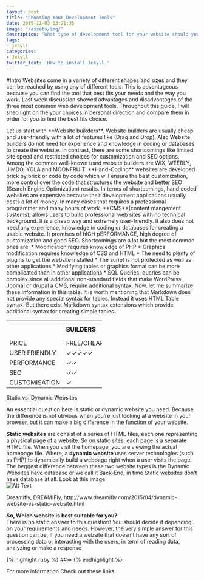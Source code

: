 ```yaml
---
layout: post
title: "Choosing Your Development Tools"
date: 2015-11-03 03:21:35
image: '/assets/img/'
description: 'What type of development tool for your website should you use and why?'
tags:
- jekyll
categories:
- Jekyll 
twitter_text: 'How to install Jekyll.'
---
```

#Intro
Websites come in a variety of different shapes and sizes and they can be reached by using any of different tools. This is advantageous because you can find the tool that best fits your needs and the way you work. Last week discussion showed advantages and disadvantages of the three most common web development tools. Throughout this guide, I will shed light on the your choices in personal direction and compare them in order for you to find the best fits choice.    
<p></p>
Let us start with **Website buikders**. Website builders are usually cheap and user-friendly with a lot of features like (Drag and Drop). Also Website builders do not need for experience and knowledge in coding or databases to create the website. In contrast, there are some shortcomings like limited site speed and restricted choices for customization and SEO options. Among the common well-known used website builders are WIX, WEEBLY, JIMDO, YOLA and MOONFRUIT.    
**Hand-Coding** websites are developed brick  by brick  or code by code which will ensure the best customization, more control over the code that structures the website and better SEO (Search Engine Optimization) results. In terms of shortcomings, hand coded websites are expensive because their development applications usually costs a lot of money. In many cases that requires a professional programmer and many hours of work.    
**CMS**(content mangement systems), allows users to build professional web sites with no technical background. It is a cheap way and extremely user-friendly. It also does not need any experience, knowledge in coding or databases for creating a usable website. It promises of hIGH pERFORMANCE, high degree of customization and good SEO. Shortcomings are a lot but the most common ones are:  
* Modification requires knowledge of PHP  
* Graphics modification requires knowledge of CSS and HTML  
* The need to plenty of plugins to get the website installed  
* The script is not protected as well as other applications  
* Modifying tables or graphics format can be more complicated than in other applications  
* SQL Queries: queries can be complex since all additional non-standard fields that make WordPress, Joomal or drupal a CMS, require additional syntax.    
Now, let me summarize these information in this table. It is worth mentioning that Markdown does not provide any special syntax for tables. Instead it uses HTML Table syntax. But there exist Markdown syntax extensions which provide additional syntax for creating simple tables.  
  
<table style="width:50%">
  <tr>
    <td></td>
    <td><b>BUILDERS</b></td> 
    <td><b>CMS</b></td>
    <td><b>HAND-CODED</b><td>
  </tr>
  <tr>
    <td>PRICE</td>
    <td>FREE/CHEAP</td> 
    <td>CHEAP</td>
    <td>EXPENSIVE</td>
  </tr>
  <tr>
    <td>USER FRIENDLY</td>
    <td>✓✓✓✓✓</td> 
    <td>✓✓✓✓</td>
    <td>✓</td>
  </tr>
  <tr>
    <td>PERFORMANCE</td>
    <td>✓✓</td> 
    <td>✓✓✓✓</td>
    <td>✓✓✓✓✓</td>
  </tr>
  <tr>
    <td>SEO</td>
    <td>✓✓</td> 
    <td>✓✓✓✓</td>
    <td>✓✓✓✓✓</td>
  </tr>
  <tr>
    <td>CUSTOMISATION</td>
    <td>✓</td> 
    <td>✓✓✓✓</td>
    <td>✓✓✓✓✓</td>
  </tr>
</table>
  
<p style="font-color=RED">Static vs. Dynamic Websites</p>
An essential question here is static or dynamic website you need. Because the difference is not obvious when you’re just looking at a website in your browser, but it can make a big difference in the function of your website.  

**Static websites** are consist of a series of HTML files, each one representing a physical page of a website. So on static sites, each page is a separate HTML file. When you visit the homepage, you are viewing the actual homepage file. Where, a **dynamic website** uses server technologies (such as PHP) to dynamically build a webpage right when a user visits the page. The beggest difference between these two website types is the Dynamic Websites have database or we call it Back-End, in time Static websites don't have database at all. Look at this image  
![Alt Text](http://7blog.7host.com/wp-content/uploads/dynamic-website.jpg)
<p style="font-size=12">Dreamifly, DREAMIFly, http://www.dreamifly.com/2015/04/dynamic-website-vs-static-website.html</p> 
  
**So, Which website is best suitable for you?**  
There is no static answer to this question! You should decide it depending on your requirements and needs. However, the very simple answer for this question can be, if you need a website that doesn't have any sort of processing data or interacting with the users, in term of reading data, analyzing or make a response    



{% highlight ruby %}
##=> 
{% endhighlight %}




For more information Check out these links 



[jekyll-gh]: https://github.com/Web-Development
[jekyll]:    http://jekyllrb.com